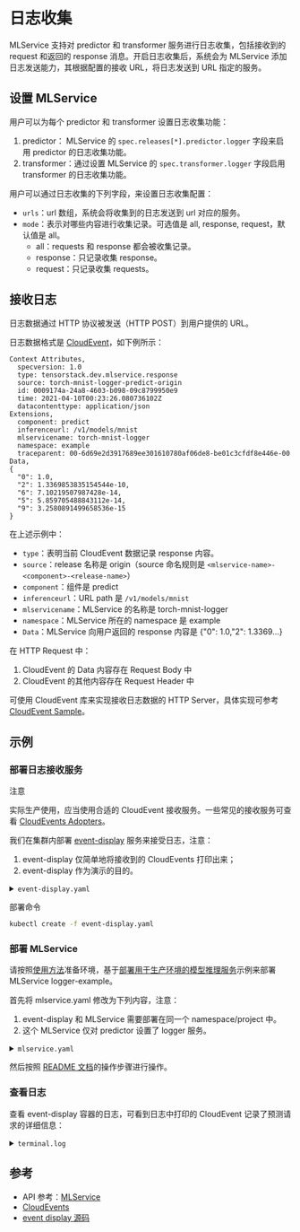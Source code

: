 # 日志收集

MLService 支持对 predictor 和 transformer 服务进行日志收集，包括接收到的 request 和返回的 response 消息。开启日志收集后，系统会为 MLService 添加日志发送能力，其根据配置的接收 URL，将日志发送到 URL 指定的服务。

## 设置 MLService

用户可以为每个 predictor 和 transformer 设置日志收集功能：

1. predictor： MLService 的 `spec.releases[*].predictor.logger` 字段来启用 predictor 的日志收集功能。
2. transformer：通过设置 MLService 的 `spec.transformer.logger` 字段启用 transformer 的日志收集功能。

用户可以通过日志收集的下列字段，来设置日志收集配置：

* `urls`：url 数组，系统会将收集到的日志发送到 url 对应的服务。
* `mode`：表示对哪些内容进行收集记录。可选值是 all, response, request，默认值是 all。
    * all：requests 和 response 都会被收集记录。
    * response：只记录收集 response。
    * request：只记录收集 requests。

## 接收日志

日志数据通过 HTTP 协议被发送（HTTP POST）到用户提供的 URL。

日志数据格式是 <a target="_blank" rel="noopener noreferrer" href="https://cloudevents.io">CloudEvent</a>，如下例所示：

```
Context Attributes,
  specversion: 1.0
  type: tensorstack.dev.mlservice.response
  source: torch-mnist-logger-predict-origin
  id: 0009174a-24a8-4603-b098-09c8799950e9
  time: 2021-04-10T00:23:26.080736102Z
  datacontenttype: application/json
Extensions,
  component: predict
  inferenceurl: /v1/models/mnist
  mlservicename: torch-mnist-logger
  namespace: example
  traceparent: 00-6d69e2d3917689ee301610780af06de8-be01c3cfdf8e446e-00
Data,
{
  "0": 1.0,
  "2": 1.3369853835154544e-10,
  "6": 7.10219507987428e-14,
  "5": 5.859705488843112e-14,
  "9": 3.2580891499658536e-15
}
```

在上述示例中：
* `type`：表明当前 CloudEvent 数据记录 response 内容。
* `source`：release 名称是 origin（source 命名规则是 `<mlservice-name>-<component>-<release-name>`）
* `component`：组件是 predict
* `inferenceurl`：URL path 是 `/v1/models/mnist`
* `mlservicename`：MLService 的名称是 torch-mnist-logger
* `namespace`：MLService 所在的 namespace 是 example
* `Data`：MLService 向用户返回的 response 内容是 {"0": 1.0,"2": 1.3369...}


在 HTTP Request 中：
1. CloudEvent 的 Data 内容存在 Request Body 中
2. CloudEvent 的其他内容存在 Request Header 中

可使用 CloudEvent 库来实现接收日志数据的 HTTP Server，具体实现可参考 <a target="_blank" rel="noopener noreferrer" href="https://github.com/cloudevents/sdk-go/blob/v2.10.0/samples/http/receiver-direct/main.go">CloudEvent Sample</a>。

## 示例

### 部署日志接收服务


<aside class="note">
<div class="title">注意</div>

实际生产使用，应当使用合适的 CloudEvent 接收服务。一些常见的接收服务可查看 <a target="_blank" rel="noopener noreferrer" href="https://cloudevents.io/#:~:text=the%20CloudEvents%20project!-,CloudEvents%20Adopters,-Adobe%20I/O">CloudEvents Adopters</a>。
</aside>


我们在集群内部署 <a target="_blank" rel="noopener noreferrer" href="https://github.com/knative/eventing-contrib/blob/v0.18.8/cmd/event_display/main.go">event-display</a> 服务来接受日志，注意：

1. event-display 仅简单地将接收到的 CloudEvents 打印出来；
2. event-display 作为演示的目的。

<details><summary><code class="hljs">event-display.yaml</code></summary>

```yaml
{{#include ../../assets/modules/deployment/event-display.yaml}}
```

</details>


部署命令
```bash
kubectl create -f event-display.yaml
```

### 部署 MLService

请按照[使用方法](https://github.com/t9k/tutorial-examples/blob/v20240206/docs/README-zh.md#%E4%BD%BF%E7%94%A8%E6%96%B9%E6%B3%95)准备环境，基于[部署用于生产环境的模型推理服务](https://github.com/t9k/tutorial-examples/tree/v20240206/deployment/mlservice/torch-pvc)示例来部署 MLService logger-example。

首先将 mlservice.yaml 修改为下列内容，注意：

1. event-display 和 MLService 需要部署在同一个 namespace/project 中。
2. 这个 MLService 仅对 predictor 设置了 logger 服务。

<details><summary><code class="hljs">mlservice.yaml</code></summary>

```yaml
{{#include ../../assets/modules/deployment/mlservice.yaml}}
```

</details>


然后按照 [README 文档](https://github.com/t9k/tutorial-examples/blob/v20240206/deployment/mlservice/torch-pvc/README.md#%E6%93%8D%E4%BD%9C%E6%AD%A5%E9%AA%A4)的操作步骤进行操作。



### 查看日志

查看 event-display 容器的日志，可看到日志中打印的 CloudEvent 记录了预测请求的详细信息：

<details><summary><code class="hljs">terminal.log</code></summary>

```console
{{#include ../../assets/modules/deployment/terminal.log}}
```

</details>

## 参考

* API 参考：[MLService](../../references/api-reference/mlservice.md)
* <a target="_blank" rel="noopener noreferrer" href="https://cloudevents.io/">CloudEvents </a>
* <a target="_blank" rel="noopener noreferrer" href="https://github.com/knative/eventing-contrib/blob/v0.18.8/cmd/event_display/main.go">event display 源码</a>

